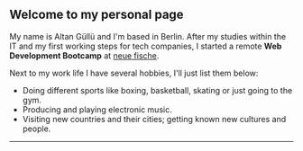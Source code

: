 ## Welcome to my personal page

My name is Altan Güllü and I'm based in Berlin. After my studies within the IT and my first working steps for tech companies, I started a remote **Web Development Bootcamp** at [neue fische](https://www.neuefische.de/bootcamp/web-development).

Next to my work life I have several hobbies, I'll just list them below:

- Doing different sports like boxing, basketball, skating or just going to the gym.
- Producing and playing electronic music.
- Visiting new countries and their cities; getting known new cultures and people.

---

